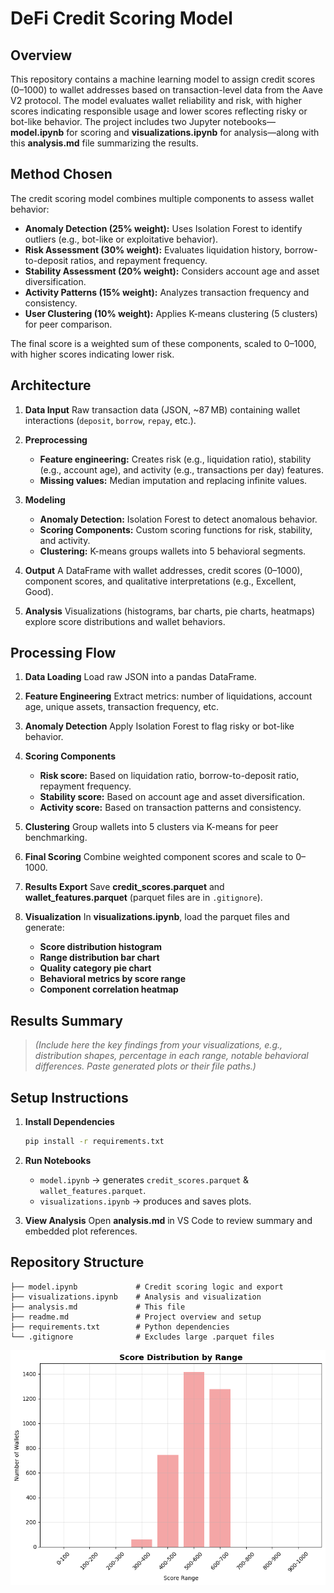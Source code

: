 # DeFi Credit Scoring Model

## Overview

This repository contains a machine learning model to assign credit scores (0–1000) to wallet addresses based on transaction-level data from the Aave V2 protocol. The model evaluates wallet reliability and risk, with higher scores indicating responsible usage and lower scores reflecting risky or bot-like behavior. The project includes two Jupyter notebooks—**model.ipynb** for scoring and **visualizations.ipynb** for analysis—along with this **analysis.md** file summarizing the results.

## Method Chosen

The credit scoring model combines multiple components to assess wallet behavior:

* **Anomaly Detection (25% weight):** Uses Isolation Forest to identify outliers (e.g., bot-like or exploitative behavior).
* **Risk Assessment (30% weight):** Evaluates liquidation history, borrow-to-deposit ratios, and repayment frequency.
* **Stability Assessment (20% weight):** Considers account age and asset diversification.
* **Activity Patterns (15% weight):** Analyzes transaction frequency and consistency.
* **User Clustering (10% weight):** Applies K-means clustering (5 clusters) for peer comparison.

The final score is a weighted sum of these components, scaled to 0–1000, with higher scores indicating lower risk.

## Architecture

1. **Data Input**
   Raw transaction data (JSON, \~87 MB) containing wallet interactions (`deposit`, `borrow`, `repay`, etc.).

2. **Preprocessing**

   * **Feature engineering:** Creates risk (e.g., liquidation ratio), stability (e.g., account age), and activity (e.g., transactions per day) features.
   * **Missing values:** Median imputation and replacing infinite values.

3. **Modeling**

   * **Anomaly Detection:** Isolation Forest to detect anomalous behavior.
   * **Scoring Components:** Custom scoring functions for risk, stability, and activity.
   * **Clustering:** K-means groups wallets into 5 behavioral segments.

4. **Output**
   A DataFrame with wallet addresses, credit scores (0–1000), component scores, and qualitative interpretations (e.g., Excellent, Good).

5. **Analysis**
   Visualizations (histograms, bar charts, pie charts, heatmaps) explore score distributions and wallet behaviors.

## Processing Flow

1. **Data Loading**
   Load raw JSON into a pandas DataFrame.

2. **Feature Engineering**
   Extract metrics: number of liquidations, account age, unique assets, transaction frequency, etc.

3. **Anomaly Detection**
   Apply Isolation Forest to flag risky or bot-like behavior.

4. **Scoring Components**

   * **Risk score:** Based on liquidation ratio, borrow-to-deposit ratio, repayment frequency.
   * **Stability score:** Based on account age and asset diversification.
   * **Activity score:** Based on transaction patterns and consistency.

5. **Clustering**
   Group wallets into 5 clusters via K-means for peer benchmarking.

6. **Final Scoring**
   Combine weighted component scores and scale to 0–1000.

7. **Results Export**
   Save **credit\_scores.parquet** and **wallet\_features.parquet** (parquet files are in `.gitignore`).

8. **Visualization**
   In **visualizations.ipynb**, load the parquet files and generate:

   * **Score distribution histogram**
   * **Range distribution bar chart**
   * **Quality category pie chart**
   * **Behavioral metrics by score range**
   * **Component correlation heatmap**

## Results Summary

> *(Include here the key findings from your visualizations, e.g., distribution shapes, percentage in each range, notable behavioral differences. Paste generated plots or their file paths.)*

## Setup Instructions

1. **Install Dependencies**

   ```bash
   pip install -r requirements.txt
   ```

2. **Run Notebooks**

   * `model.ipynb` → generates `credit_scores.parquet` & `wallet_features.parquet`.
   * `visualizations.ipynb` → produces and saves plots.

3. **View Analysis**
   Open **analysis.md** in VS Code to review summary and embedded plot references.

## Repository Structure

```
├── model.ipynb             # Credit scoring logic and export
├── visualizations.ipynb    # Analysis and visualization
├── analysis.md             # This file
├── readme.md               # Project overview and setup
├── requirements.txt        # Python dependencies
└── .gitignore              # Excludes large .parquet files
```

![alt text](image.png)